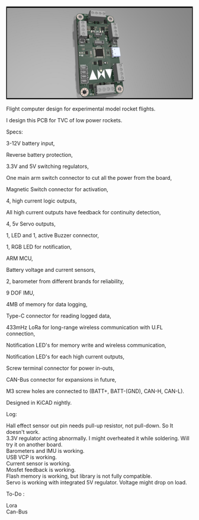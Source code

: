 ![alt text](https://github.com/emrelio/ANV_Flight_Computer/blob/main/ANV_V1.2/Medya%20Dosyalar%C4%B1/ANV1.jpg?raw=true)
  
  
Flight computer design for experimental model rocket flights.
  
  
  
I design this PCB for TVC of low power rockets.
  
  
  
Specs:
  
  
3-12V battery input,
  
Reverse battery protection,
  
3.3V and 5V switching regulators,
  
One main arm switch connector to cut all the power from the board,
  
Magnetic Switch connector for activation,
  
4, high current logic outputs,
  
All high current outputs have feedback for continuity detection,
  
4, 5v Servo outputs,
  
1,  LED and 1, active Buzzer connector,
  
1, RGB LED for notification,
  
ARM MCU,
  
Battery voltage and current sensors,
  
2, barometer from different brands for reliability,
  
9 DOF IMU,
  
4MB of memory for data logging,
  
Type-C connector for reading logged data,
  
433mHz LoRa for long-range wireless communication with U.FL connection,
  
Notification LED's for memory write and wireless communication,
  
Notification LED's for each high current outputs,
  
Screw terminal connector for power in-outs,
  
CAN-Bus connector for expansions in future,
  
M3 screw holes are connected to (BATT+, BATT-(GND), CAN-H, CAN-L).
  
  
  
  
  
Designed in KiCAD nightly.
  
  
Log:
  
Hall effect sensor out pin needs pull-up resistor, not pull-down. So It doesn't work.  
3.3V regulator acting abnormally. I might overheated it while soldering. Will try it on another board.  
Barometers and IMU is working.  
USB VCP is working.  
Current sensor is working.  
Mosfet feedback is working.  
Flash memory is working, but library is not fully compatible.  
Servo is working with integrated 5V regulator. Voltage might drop on load.  
  
To-Do :
  
  
Lora  
Can-Bus
  
  
